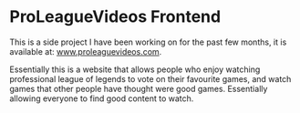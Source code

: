 # ProLeagueVideos Frontend

This is a side project I have been working on for the past few months, it is available at: www.proleaguevideos.com.

Essentially this is a website that allows people who enjoy watching professional league of legends to vote on their favourite games, and watch games that other people have thought were good games. Essentially allowing everyone to find good content to watch.

